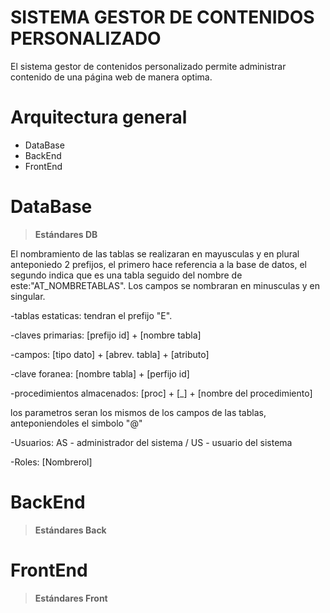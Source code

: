 # SISTEMA GESTOR DE CONTENIDOS PERSONALIZADO

El sistema gestor de contenidos personalizado permite administrar contenido de una página web de manera optima.

# Arquitectura general
- DataBase
- BackEnd
- FrontEnd

# DataBase

> **Estándares DB**

El nombramiento de las tablas se realizaran en mayusculas y en plural anteponiedo 2 prefijos, el primero hace referencia a la base de datos, el segundo indica que es una tabla seguido del nombre de este:"AT_NOMBRETABLAS". Los campos se nombraran en minusculas y en singular.

-tablas estaticas: tendran el prefijo "E".

-claves primarias: [prefijo id] + [nombre tabla]

-campos: [tipo dato] + [abrev. tabla] + [atributo]

-clave foranea: [nombre tabla] + [perfijo id]

-procedimientos almacenados: [proc] + [_] + [nombre del procedimiento]

 los parametros seran los mismos de los campos de las tablas, anteponiendoles el simbolo "@"

-Usuarios: AS - administrador del sistema / US - usuario del sistema

-Roles: [Nombrerol] 




 
# BackEnd

> **Estándares Back**

# FrontEnd

> **Estándares Front**
